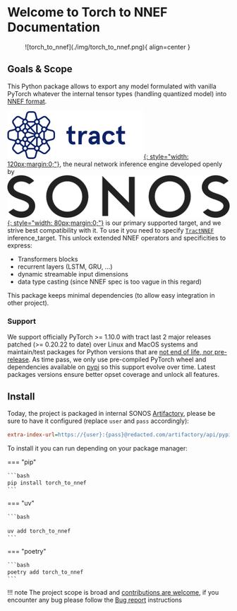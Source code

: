 # Welcome to **Torch to NNEF** Documentation

<figure markdown="span">
    ![torch_to_nnef](./img/torch_to_nnef.png){ align=center }
</figure>

## Goals & Scope

This Python package allows to export any model formulated with vanilla
PyTorch whatever the internal tensor types (handling quantized model) into [NNEF format](https://registry.khronos.org/NNEF/specs/1.0/nnef-1.0.5.html).

[![tract](./img/tract.png){: style="width: 120px;margin:0;"}](https://github.com/sonos/tract/), the neural network inference engine
developed openly by [![SONOS](./img/sonos.png){: style="width: 80px;margin:0;"}](https://sonos.com) is our primary supported target,
and we strive best compatibility with it. To use it you need to specify [`TractNNEF`](/reference/torch_to_nnef/inference_target/tract/) inference_target.
This unlock extended NNEF operators and specificities to express:

- Transformers blocks
- recurrent layers (LSTM, GRU, ...)
- dynamic streamable input dimensions
- data type casting (since NNEF spec is too vague in this regard)

This package keeps minimal dependencies (to allow easy integration in other project).

### Support

We support officially PyTorch >= 1.10.0 with tract last 2 major releases patched (>= 0.20.22 to date) over Linux and MacOS systems and maintain/test packages for Python versions that are [not end of life, nor pre-release](https://devguide.python.org/versions/).
As time pass, we only use pre-compiled PyTorch wheel and dependencies available on [pypi](https://pypi.org/project/torch/) so this support evolve over time. Latest packages versions ensure better opset coverage and unlock all features.


## Install

Today, the project is packaged in internal SONOS [Artifactory](https://jfrog.com/artifactory/),
please be sure to have it configured (replace `user` and `pass` accordingly):

```ini title="$HOME/.pip/pip.conf"
extra-index-url=https://{user}:{pass}@redacted.com/artifactory/api/pypi/pypi-local/simple
```

To install it you can run depending on your package manager:

=== "pip"

    ```bash
    pip install torch_to_nnef
    ```

=== "uv"

    ```bash

    uv add torch_to_nnef
    ```

=== "poetry"

    ```bash
    poetry add torch_to_nnef
    ```

!!! note
    The project scope is broad and [contributions are welcome](./contributing/guidelines.md), if you encounter any bug please follow the [Bug report](./contributing/guidelines.md) instructions
